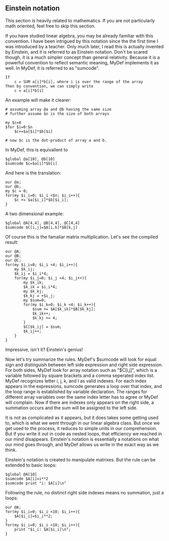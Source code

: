 Einstein notation
-----------------

This section is heavily related to mathematics. If you are not particularly math oriented, feel free to skip this section. 

If you have studied linear algebra, you may be already familiar with this convention. I have been intrigued by this notation since the the first time I was introduced by a teacher. Only much later, I read this is actually invented by Einstein, and it is referred to as Einstein notation. Don't be scared though, it is a much simpler concept than general relativity. Because it is a powerful convention to reflect semantic meaning, MyDef implements it as well. In MyDef, it is referred to as "sumcode".

```
If 
    c = SUM a[i]*b[i], where i is over the range of the array 
Then by convention, we can simply write
    c = a[i]*b[i]

```

An example will make it clearer:

```
# assuming array @a and @b having the same size
# further assume $n is the size of both arrays

my $c=0
$for $i=0:$n
    $c+=$a[$i]*$b[$i]

# now $c is the dot-product of array a and b.
```

In MyDef, this is equivallent to
```
$global @a[10], @b[10]
$sumcode $c=$a[i]*$b[i]

```
And here is the translation:
```
our @a;                            
our @b;                            
my $c = 0;                         
for(my $i_i=0; $i_i <$n; $i_i++){  
    $c += $a[$i_i]*$b[$i_i];       
}                                  
```

A two dimensional example:
```
$global @A[4,4], @B[4,4], @C[4,4]
$sumcode $C[i,j]=$A[i,k]*$B[k,j]
```

Of course this is the famaliar matrix multiplication. Let's see the compiled result:
```
our @A;
our @B;
our @C;
for(my $i_i=0; $i_i <4; $i_i++){
    my $k_ij;
    $k_ij = $i_i*4;
    for(my $i_j=0; $i_j <4; $i_j++){
        my $k_ik;
        $k_ik = $i_i*4;
        my $k_kj;
        $k_kj = +$i_j;
        my $sum=0;
        for(my $i_k=0; $i_k <4; $i_k++){
            $sum += $A[$k_ik]*$B[$k_kj];
            $k_ik++;
            $k_kj += 4;
        }
        $C[$k_ij] = $sum;
        $k_ij++;
    }
}
```

Impressive, isn't it? Einstein's genius!

Now let's try summarize the rules. MyDef's $sumcode will look for equal sign and distinguish between left side expression and right side expression. For both sides, MyDef look for array notation such as "$C[i,j]", which is a variable followed by square brackets and a comma seperated index list. MyDef recognizes letter i, j, k, and l as valid indexes. For each index appears in the expressions, sumcode generates a loop over that index, and the loop range is established by variable declaration. The ranges for different array variables over the same index letter has to agree or MyDef will complain. Now if there are indexes only appears on the right side, a summation occurs and the sum will be assigned to the left side. 

It is not as complicated as it appears, but it does takes some getting used to, which is what we went through in our linear algebra class. But once we get used to the process, it reduces to simple units in our comprehension. But if you write it out in code as nested loops, that efficiency we reached in our mind disappears. Einstein's notation is essentially a notations on what our mind goes through, and MyDef allows us write in the exact way as we think.

Einstein's notation is created to manipulate matrixes. But the rule can be extended to basic loops:
```
$global @A[10]
$sumcode $A[i]=i**2
$sumcode print "i: $A[i]\n"
```
Following the rule, no distinct right side indexes means no summation, just a loops:
```
our @A;
for(my $i_i=0; $i_i <10; $i_i++){
    $A[$i_i]=$i_i**2;
}
for(my $i_i=0; $i_i <10; $i_i++){
    print "$i_i: $A[$i_i]\n";
}
```
